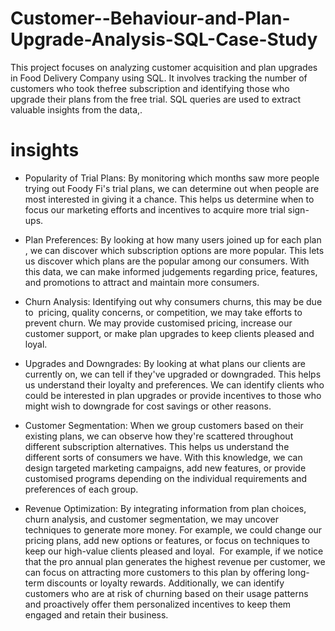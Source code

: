 # Customer--Behaviour-and-Plan-Upgrade-Analysis-SQL-Case-Study
 This project focuses on analyzing customer acquisition and plan upgrades in Food Delivery  Company using SQL. It involves tracking the number of customers who took thefree subscription  and identifying those who upgrade their plans from the free trial. SQL queries are used to extract valuable insights from the data,.
# insights 

- Popularity of Trial Plans:
By monitoring which months saw more people trying out Foody Fi's trial plans, we can determine out when people are most interested in giving it a chance. This helps us determine when to focus our marketing efforts and incentives to acquire more trial sign-ups.

- Plan Preferences: 
By looking at how many users joined up for each plan , we can discover which subscription options are more popular. This lets us discover which plans are the popular among our consumers. With this data, we can make informed judgements regarding price, features, and promotions to attract and maintain more consumers.

- Churn Analysis: Identifying out why consumers churns, this may be due to  pricing, quality concerns, or competition, we may take efforts to prevent churn. We may provide customised pricing, increase our customer support, or make plan upgrades to keep clients pleased and loyal.

- Upgrades and Downgrades: By looking at what plans our clients are currently on, we can tell if they've upgraded or downgraded. This helps us understand their loyalty and preferences. We can identify clients who could be interested in plan upgrades or provide incentives to those who might wish to downgrade for cost savings or other reasons.

- Customer Segmentation: When we group customers based on their existing plans, we can observe how they're scattered throughout different subscription alternatives. This helps us understand the different sorts of consumers we have. With this knowledge, we can design targeted marketing campaigns, add new features, or provide customised programs depending on the individual requirements and preferences of each group.

- Revenue Optimization: By integrating information from plan choices, churn analysis, and customer segmentation, we may uncover techniques to generate more money. For example, we could change our pricing plans, add new options or features, or focus on techniques to keep our high-value clients pleased and loyal.  For example, if we notice that the pro annual plan generates the highest revenue per customer, we can focus on attracting more customers to this plan by offering long-term discounts or loyalty rewards. Additionally, we can identify customers who are at risk of churning based on their usage patterns and proactively offer them personalized incentives to keep them engaged and retain their business.




















